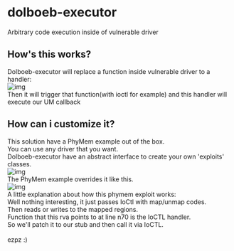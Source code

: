# dolboeb-executor
Arbitrary code execution inside of vulnerable driver

## How's this works?
Dolboeb-executor will replace a function inside vulnerable driver to a handler: \
![img](https://i.imgur.com/vaQJdIj.png) \
Then it will trigger that function(with ioctl for example) and this handler will execute our UM callback

## How can i customize it?
This solution have a PhyMem example out of the box. \
You can use any driver that you want. \
Dolboeb-executor have an abstract interface to create your own 'exploits' classes. \
![img](https://i.imgur.com/dyYAJFp.png) \
The PhyMem example overrides it like this. \
![img](https://i.imgur.com/o6DwUmr.png) \
A little explanation about how this phymem exploit works: \
Well nothing interesting, it just passes IoCtl with map/unmap codes. \
Then reads or writes to the mapped regions. \
Function that this rva points to at line n70 is the IoCTL handler. \
So we'll patch it to our stub and then call it via IoCTL.\
 \
ezpz :)